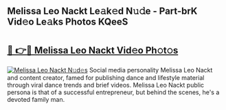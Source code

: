 ## Melissa Leo Nackt Le𝚊k𝚎d N𝚞𝚍e - Part-brK Vid𝚎o Le𝚊ks Photos KQeeS

# <h2><a href="http://fb9iuxp.evod.top/?m=Melissa+Leo+Nackt">🔗 👉🔴 Melissa Leo Nackt Vid𝚎o Ph𝚘t𝚘s</a></h2>

[![Melissa Leo Nackt N𝚞d𝚎s](https://i.imgur.com/8V9OHl7.gif)](http://fb9iuxp.evod.top/?m=Melissa+Leo+Nackt)
Social media personality Melissa Leo Nackt and content creator, famed for publishing dance and lifestyle material through viral dance trends and brief videos. Melissa Leo Nackt public persona is that of a successful entrepreneur, but behind the scenes, he's a devoted family man. 
